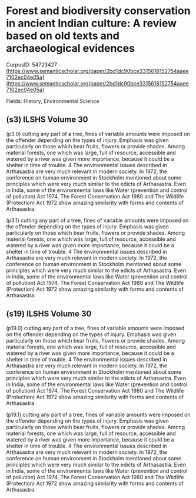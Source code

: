 # Forest and biodiversity conservation in ancient Indian culture: A review based on old texts and archaeological evidences

CorpusID: 54723427 - [https://www.semanticscholar.org/paper/2bd1dc90bce3315618152754aaee7102ec04e05a](https://www.semanticscholar.org/paper/2bd1dc90bce3315618152754aaee7102ec04e05a)

Fields: History, Environmental Science

## (s3) ILSHS Volume 30
(p3.0) cutting any part of a tree, fines of variable amounts were imposed on the offender depending on the types of injury. Emphasis was given particularly on those which bear fruits, flowers or provide shades. Among material forests, one which was large, full of resource, accessible and watered by a river was given more importance, because it could be a shelter in time of trouble. 4 The environmental issues described in Arthasastra are very much relevant in modern society. In 1972, the conference on human environment in Stockholm mentioned about some principles which were very much similar to the edicts of Arthasastra. Even in India, some of the environmental laws like Water (prevention and control of pollution) Act 1974, The Forest Conservation Act 1980 and The Wildlife (Protection) Act 1972 show amazing similarity with forms and contents of Arthasastra.

(p3.1) cutting any part of a tree, fines of variable amounts were imposed on the offender depending on the types of injury. Emphasis was given particularly on those which bear fruits, flowers or provide shades. Among material forests, one which was large, full of resource, accessible and watered by a river was given more importance, because it could be a shelter in time of trouble. 4 The environmental issues described in Arthasastra are very much relevant in modern society. In 1972, the conference on human environment in Stockholm mentioned about some principles which were very much similar to the edicts of Arthasastra. Even in India, some of the environmental laws like Water (prevention and control of pollution) Act 1974, The Forest Conservation Act 1980 and The Wildlife (Protection) Act 1972 show amazing similarity with forms and contents of Arthasastra.
## (s19) ILSHS Volume 30
(p19.0) cutting any part of a tree, fines of variable amounts were imposed on the offender depending on the types of injury. Emphasis was given particularly on those which bear fruits, flowers or provide shades. Among material forests, one which was large, full of resource, accessible and watered by a river was given more importance, because it could be a shelter in time of trouble. 4 The environmental issues described in Arthasastra are very much relevant in modern society. In 1972, the conference on human environment in Stockholm mentioned about some principles which were very much similar to the edicts of Arthasastra. Even in India, some of the environmental laws like Water (prevention and control of pollution) Act 1974, The Forest Conservation Act 1980 and The Wildlife (Protection) Act 1972 show amazing similarity with forms and contents of Arthasastra.

(p19.1) cutting any part of a tree, fines of variable amounts were imposed on the offender depending on the types of injury. Emphasis was given particularly on those which bear fruits, flowers or provide shades. Among material forests, one which was large, full of resource, accessible and watered by a river was given more importance, because it could be a shelter in time of trouble. 4 The environmental issues described in Arthasastra are very much relevant in modern society. In 1972, the conference on human environment in Stockholm mentioned about some principles which were very much similar to the edicts of Arthasastra. Even in India, some of the environmental laws like Water (prevention and control of pollution) Act 1974, The Forest Conservation Act 1980 and The Wildlife (Protection) Act 1972 show amazing similarity with forms and contents of Arthasastra.
